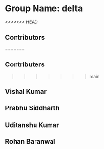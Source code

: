 # Group Name: delta
<<<<<<< HEAD
## Contributors
=======
## Contributers
>>>>>>> main
## Vishal Kumar
## Prabhu Siddharth
## Uditanshu Kumar
## Rohan Baranwal

